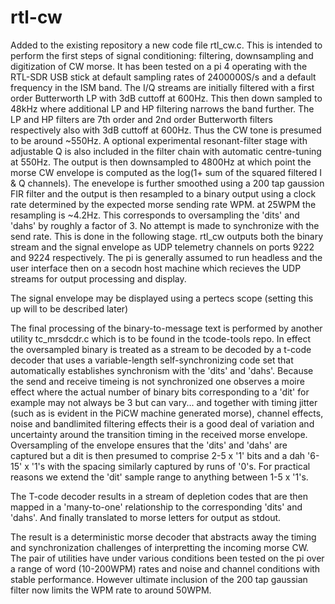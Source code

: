 # rtl-cw

Added to the existing repository a new code file rtl_cw.c. This is intended to perform the first steps of
signal conditioning: filtering, downsampling and digitization of CW morse. It has been tested on a pi 4 
operating with the RTL-SDR USB stick at default sampling rates of 2400000S/s and a default frequency in the ISM band.
The I/Q streams are initially filtered with a first order Butterworth LP with 3dB cuttoff at 600Hz.
This then down sampled to 48kHz where additional LP and HP filtering narrows the band further. The LP and HP
filters are 7th order and 2nd order Butterworth filters respectively also with 3dB cuttoff at 600Hz.
Thus the CW tone is presumed to be around ~550Hz. A optional experimental resonant-filter stage  with adjustable Q 
is also included in the filter chain with automatic centre-tuning at 550Hz. The output is then downsampled to 4800Hz
at which point the morse CW envelope is computed as the log(1+ sum of the squared filtered I & Q channels). 
The enevelope is further smoothed using a 200 tap gaussion FIR filter and the output is then resampled to a binary output
using a clock rate determined by the expected morse sending rate WPM. at 25WPM the  resampling is ~4.2Hz. This corresponds
to oversampling the 'dits' and 'dahs' by roughly a factor of 3. No attempt is made to synchronize with the send rate. 
This is done in the following stage.  rtl_cw  outputs both the binary stream and the signal envelope as UDP telemetry 
channels on ports 9222 and 9224 respectively. The pi is generally assumed to run headless and the user interface then
on a secodn host machine which recieves the UDP streams for output processing and display. 

The signal envelope may be displayed using a pertecs scope (setting this up will to be described later)

The final processing of the binary-to-message text is performed by another utility tc_mrsdcdr.c which is to be found in the 
tcode-tools repo. In effect the oversampled binary is treated as a stream to be decoded by a t-code decoder that uses a
variable-length self-synchronizing code set that automatically establishes synchronism with the 'dits' and 'dahs'. Because 
the send and receive timeing is not synchronized one observes a moire effect where the actual number of binary bits
corresponding to a 'dit' for example may not always be 3 but can vary... and together with timing jitter (such as 
is evident in the PiCW machine generated morse), channel effects, noise and bandlimited filtering effects their is 
a good deal of variation and uncertainty around the transition timing in the received morse envelope. Oversampling 
of the envelope ensures that the 'dits' and 'dahs' are captured but a dit is then presumed to comprise 2-5 x '1' bits 
and a dah '6-15' x '1's with the spacing similarly captured by runs of '0's. For practical reasons we extend the 'dit' 
sample range to anything between  1-5 x '1's.

The T-code decoder results in a stream of depletion codes that are then mapped in a 'many-to-one' relationship to 
the corresponding 'dits' and 'dahs'. And finally translated to morse letters for output as stdout. 

The result is a deterministic morse decoder that abstracts away the timing and synchronization challenges of interpretting 
the incoming morse CW.  The pair of utilities have under various conditions been tested on the pi over a range of word 
(10-200WPM) rates and noise and channel conditions with stable performance. However ultimate inclusion of the 200 tap 
gaussian filter now limits the WPM rate to around 50WPM.

